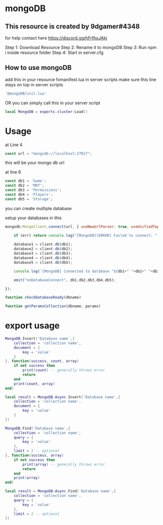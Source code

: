 # mongoDB

## This resource is created by 9dgamer#4348

for help contact here https://discord.gg/hFrfhxJAkj


Step 1: Download Resource
Step 2: Rename it to mongoDB
Step 3: Run npm i inside resource folder
Step 4: Start in server.cfg

## How to use mongoDB

add this in your resource fxmanifest.lua in server scripts make sure this line stays on top in server scripts
```lua
'@mongoDB/init.lua'
```

OR you can simply call this in your server script

```lua
local MongoDB = exports.cluster:Load()
```

# Usage

at Line 4

```js
const url = "mongodb://localhost:27017";
```

this will be your mongo db url

at line 6
```js
const db1 = 'Game';
const db2 = 'MDT';
const db3 = 'Permissions';
const db4 = 'Players';
const db5 = 'Storage';
```

you can create multiple database

setup your databases in this

```js
mongodb.MongoClient.connect(url, { useNewUrlParser: true, useUnifiedTopology: true }, function (err, client) {

    if (err) return console.log("[MongoDB][ERROR] Failed to connect: " + err.message);
    
    database1 = client.db(db1);
    database2 = client.db(db2);
    database3 = client.db(db3);
    database4 = client.db(db4);
    database5 = client.db(db5);

    console.log(`[MongoDB] Connected to database "${db1+" "+db2+" "+db3+" "+db4+" "+db5}".`);

    emit("onDatabaseConnect", db1,db2,db3,db4,db5);

});

function checkDatabaseReady(dbname)

function getParamsCollection(dbname, params)
```

# export usage

```lua
MongoDB.Insert('Database name',{
    collection = 'collection name',
    document = {
        key = 'value'
    }
}, function(success, count, array)
    if not success then
        print(count) -- generally throws error
        return
    end
    print(count, array)
end)
```

```lua
local result = MongoDB.Async.Insert('Database name',{
    collection = 'collection name',
    document = {
        key = 'value'
    }
})
```


```lua
MongoDB.Find('Database name',{
    collection = 'collection name',
    query = {
        key = 'value'
    },
    limit = 2 -- optional
}, function(success, array)
    if not success then
        print(array) -- generally throws error
        return
    end
    print(array)
end)
```

```lua
local result = MongoDB.Async.Find('Database name',{
    collection = 'collection name',
    query = {
        key = 'value'
    },
    limit = 2 -- optional
})
```
